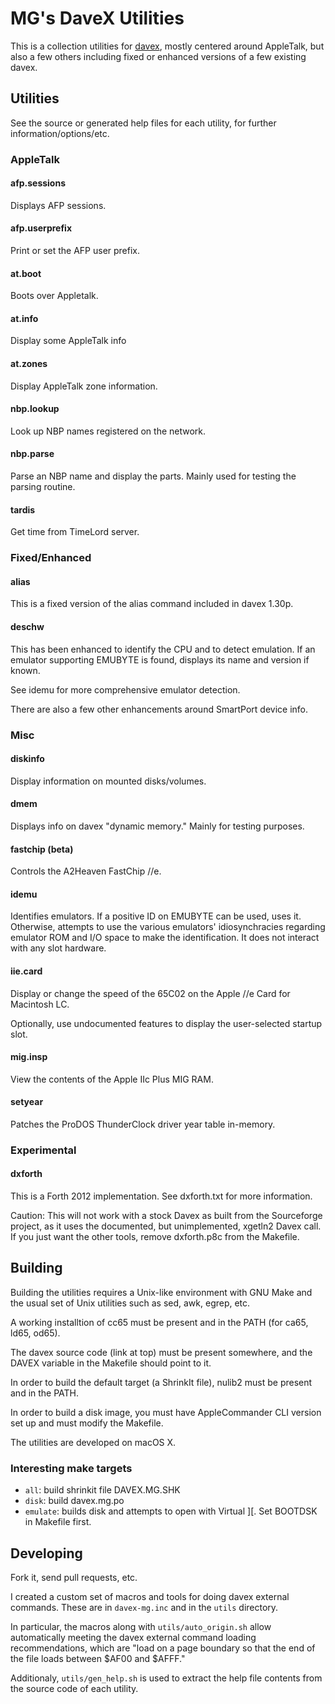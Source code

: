 # MG's DaveX Utilities

This is a collection utilities for [davex](https://sourceforge.net/p/davex/home/Home/), mostly centered around AppleTalk, but also a few others including fixed or enhanced versions of a few existing davex.

## Utilities

See the source or generated help files for each utility, for further information/options/etc.

### AppleTalk

#### afp.sessions

Displays AFP sessions.

#### afp.userprefix

Print or set the AFP user prefix.

#### at.boot

Boots over Appletalk.

#### at.info

Display some AppleTalk info

#### at.zones

Display AppleTalk zone information.

#### nbp.lookup

Look up NBP names registered on the network.

#### nbp.parse

Parse an NBP name and display the parts.  Mainly used for testing the parsing routine.

#### tardis

Get time from TimeLord server.


### Fixed/Enhanced

#### alias

This is a fixed version of the alias command included in davex 1.30p.

#### deschw

This has been enhanced to identify the CPU and to detect emulation.  If an emulator supporting EMUBYTE is found, displays its name and version if known.

See idemu for more comprehensive emulator detection.

There are also a few other enhancements around SmartPort device info.


### Misc

#### diskinfo

Display information on mounted disks/volumes.

#### dmem

Displays info on davex "dynamic memory."  Mainly for testing purposes.

#### fastchip (beta)

Controls the A2Heaven FastChip //e.

#### idemu

Identifies emulators.  If a positive ID on EMUBYTE can be used, uses it.  Otherwise, attempts to use the various emulators' idiosynchracies regarding emulator ROM and I/O space to make the identification.  It does not interact with any slot hardware.

#### iie.card

Display or change the speed of the 65C02 on the Apple //e Card for Macintosh LC.

Optionally, use undocumented features to display the user-selected startup slot.

#### mig.insp

View the contents of the Apple IIc Plus MIG RAM.

#### setyear

Patches the ProDOS ThunderClock driver year table in-memory.

### Experimental

#### dxforth

This is a Forth 2012 implementation.  See dxforth.txt for more information.

Caution: This will not work with a stock Davex as built from the Sourceforge project, as it uses the documented, but unimplemented, xgetln2 Davex call.  If you just want the other tools, remove dxforth.p8c from the Makefile.

## Building

Building the utilities requires a Unix-like environment with GNU Make and the usual set of Unix utilities such as sed, awk, egrep, etc.

A working installtion of cc65 must be present and in the PATH (for ca65, ld65, od65).

The davex source code (link at top) must be present somewhere, and the DAVEX variable in the Makefile should point to it.

In order to build the default target (a ShrinkIt file), nulib2 must be present and in the PATH.

In order to build a disk image, you must have AppleCommander CLI version set up and must modify the Makefile.

The utilities are developed on macOS X.

### Interesting make targets

  * ``all``: build shrinkit file DAVEX.MG.SHK
  * ``disk``: build davex.mg.po
  * ``emulate``: builds disk and attempts to open with Virtual ][.  Set BOOTDSK in Makefile first.

## Developing

Fork it, send pull requests, etc.

I created a custom set of macros and tools for doing davex external commands.  These are in ``davex-mg.inc`` and in the ``utils`` directory.

In particular, the macros along with ``utils/auto_origin.sh`` allow automatically meeting the davex external command loading recommendations, which are "load on a page boundary so that the end of the file loads between $AF00 and $AFFF."

Additionaly, ``utils/gen_help.sh`` is used to extract the help file contents from the source code of each utility.


